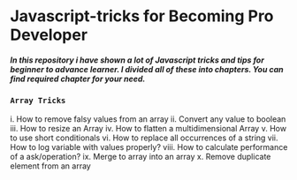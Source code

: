 # Javascript-tricks for Becoming Pro Developer

##### In this repository i have shown a lot of Javascript tricks and tips for beginner to advance learner.  I divided all of these into chapters. You can find required chapter for your need. 

### `Array Tricks`

 i. How to remove falsy values from an array
 ii. Convert any value to boolean
 iii. How to resize an Array
 iv. How to flatten a multidimensional Array
 v. How to use short conditionals
 vi. How to replace all occurrences of a string
 vii. How to log variable with values properly? 
 viii. How to calculate performance of a ask/operation? 
 ix. Merge to array into an array
 x. Remove duplicate element from an array